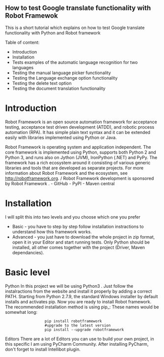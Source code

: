 ## How to test Google translate functionality with Robot Framewok

This is a short tutorial which explains on how to test Google translate functionality with Python and Robot framework

Table of content:
- Introduction
- Installation
- Tests examples of the automatic language recognition for two languages
- Testing the manual language picker functionality
- Testing the Language exchange option functionality
- Testing the delete text option 
- Testing the document translation functionality

# Introduction
Robot Framework is an open source automation framework for acceptance testing, acceptance test driven development (ATDD), and robotic process automation (RPA). It has simple plain text syntax and it can be extended easily with libraries implemented using Python or Java.

Robot Framework is operating system and application independent. The core framework is implemented using Python, supports both Python 2 and Python 3, and runs also on Jython (JVM), IronPython (.NET) and PyPy. The framework has a rich ecosystem around it consisting of various generic libraries and tools that are developed as separate projects. For more information about Robot Framework and the ecosystem, see http://robotframework.org. / Robot Framework development is sponsored by Robot Framework .
        - GitHub
        - PyPI
        - Maven central
# Installation
I will split this into two levels and you choose which one you prefer
  - Basic - you have to step by step follow installation instractions to understand how this framework works.
  - Advanced - you just have to download the whole project in zip format, open it in your Editor and start running tests. Only Python should be installed, all other comes together with the project (Driver, Maven dependancies).
  
  # Basic level
  Python
In this project we will be using Python3 . Just follow the instalractions from the website and install it properly by adding a correct PATH. Starting from Python 2.7.9, the standard Windows installer by default installs and activates pip. Now you are ready to install Robot framework. The recommended installation method is using pip_: These names would be somewhat long:

                      pip install robotframework
                      #upgrade to the latest version
                      pip install --upgrade robotframework


  Editors
There are a lot of Editors you can use to build your own project, in this specific I am using PyCharm Community. After installing PyCharm, don't forget to install Intellibot plugin.




















